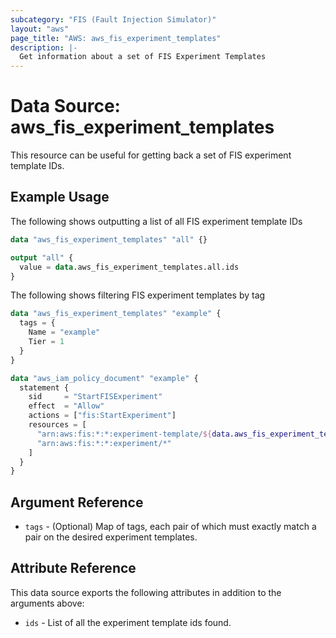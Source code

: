 ```yaml
---
subcategory: "FIS (Fault Injection Simulator)"
layout: "aws"
page_title: "AWS: aws_fis_experiment_templates"
description: |-
  Get information about a set of FIS Experiment Templates
---
```


# Data Source: aws_fis_experiment_templates

This resource can be useful for getting back a set of FIS experiment template IDs.

## Example Usage

The following shows outputting a list of all FIS experiment template IDs

```terraform
data "aws_fis_experiment_templates" "all" {}

output "all" {
  value = data.aws_fis_experiment_templates.all.ids
}
```

The following shows filtering FIS experiment templates by tag

```terraform
data "aws_fis_experiment_templates" "example" {
  tags = {
    Name = "example"
    Tier = 1
  }
}

data "aws_iam_policy_document" "example" {
  statement {
    sid     = "StartFISExperiment"
    effect  = "Allow"
    actions = ["fis:StartExperiment"]
    resources = [
      "arn:aws:fis:*:*:experiment-template/${data.aws_fis_experiment_templates.example.ids[0]}",
      "arn:aws:fis:*:*:experiment/*"
    ]
  }
}
```

## Argument Reference

* `tags` - (Optional) Map of tags, each pair of which must exactly match
  a pair on the desired experiment templates.

## Attribute Reference

This data source exports the following attributes in addition to the arguments above:

* `ids` - List of all the experiment template ids found.
